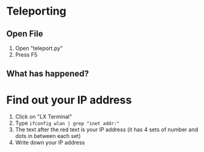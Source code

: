 # Teleporting
## Open File

1. Open "teleport.py"
2. Press F5

## What has happened?

# Find out your IP address

1. Click on "LX Terminal" 
2. Type 
`ifconfig wlan | grep "inet addr:"`
3. The text after the red text is your IP address (it has 4 sets of number and dots in between each set) 
4. Write down your IP address
